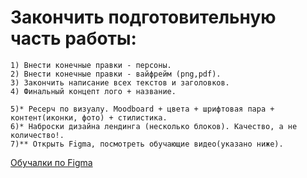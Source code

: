 # Закончить подготовительную часть работы:
    1) Внести конечные правки - персоны.
    2) Внести конечные правки - вайфрейм (png,pdf).
    3) Закончить написание всех текстов и заголовков.   
    4) Финальный концепт лого + название.  
    
    5)* Ресерч по визуалу. Moodboard + цвета + шрифтовая пара + контент(иконки, фото) + стилистика.  
    6)* Наброски дизайна лендинга (несколько блоков). Качество, а не количество!.  
    7)** Открыть Figma, посмотреть обучающие видео(указано ниже).

  [Обучалки по Figma](https://help.figma.com/article/116-getting-started)
 
  
